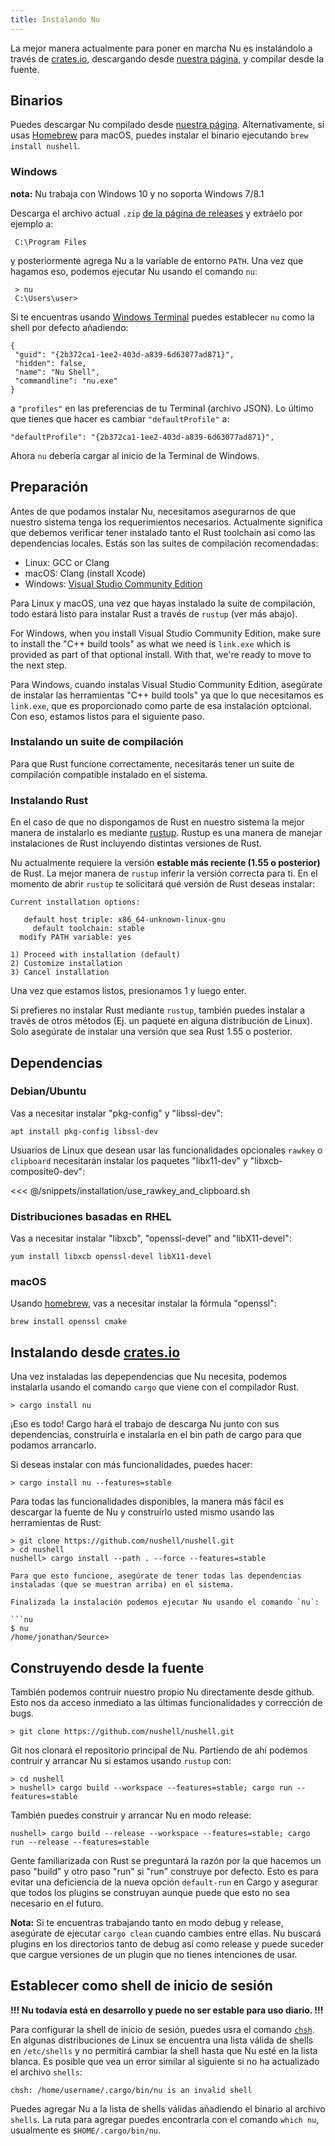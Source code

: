 ```yaml
---
title: Instalando Nu
---
```


La mejor manera actualmente para poner en marcha Nu es instalándolo a través de [crates.io](https://crates.io), descargando desde [nuestra página](https://github.com/nushell/nushell/releases), y compilar desde la fuente.

## Binarios

Puedes descargar Nu compilado desde [nuestra página](https://github.com/nushell/nushell/releases). Alternativamente, si usas [Homebrew](https://brew.sh/) para macOS, puedes instalar el binario ejecutando `brew install nushell`.

### Windows

**nota:** Nu trabaja con Windows 10 y no soporta Windows 7/8.1

Descarga el archivo actual `.zip` [de la página de releases](https://github.com/nushell/nushell/releases) y extráelo por ejemplo a:

```nu
 C:\Program Files
```

y posteriormente agrega Nu a la variable de entorno `PATH`. Una vez que hagamos eso, podemos ejecutar Nu usando el comando `nu`:

```nu
 > nu
 C:\Users\user>
```

Si te encuentras usando [Windows Terminal](https://github.com/microsoft/terminal) puedes establecer `nu` como la shell por defecto añadiendo:

```nu
{
 "guid": "{2b372ca1-1ee2-403d-a839-6d63077ad871}",
 "hidden": false,
 "name": "Nu Shell",
 "commandline": "nu.exe"
}
```

a `"profiles"` en las preferencias de tu Terminal (archivo JSON). Lo último que tienes que hacer es cambiar `"defaultProfile"` a:

```nu
"defaultProfile": "{2b372ca1-1ee2-403d-a839-6d63077ad871}",
```

Ahora `nu` debería cargar al inicio de la Terminal de Windows.

## Preparación

Antes de que podamos instalar Nu, necesitamos asegurarnos de que nuestro sistema tenga los requerimientos necesarios. Actualmente significa que debemos verificar tener instalado tanto el Rust toolchain así como las dependencias locales. Estás son las suites de compilación recomendadas:

- Linux: GCC or Clang
- macOS: Clang (install Xcode)
- Windows: [Visual Studio Community Edition](https://visualstudio.microsoft.com/vs/community/)

Para Linux y macOS, una vez que hayas instalado la suite de compilación, todo estará listo para instalar Rust a través de `rustup` (ver más abajo).

For Windows, when you install Visual Studio Community Edition, make sure to install the "C++ build tools" as what we need is `link.exe` which is provided as part of that optional install. With that, we're ready to move to the next step.

Para Windows, cuando instalas Visual Studio Community Edition, asegúrate de instalar las herramientas "C++ build tools" ya que lo que necesitamos es `link.exe`, que es proporcionado como parte de esa instalación optcional. Con eso, estamos listos para el siguiente paso.

### Instalando un suite de compilación

Para que Rust funcione correctamente, necesitarás tener un suite de compilación compatible instalado en el sistema.

### Instalando Rust

En el caso de que no dispongamos de Rust en nuestro sistema la mejor manera de instalarlo es mediante [rustup](https://rustup.rs/). Rustup es una manera de manejar instalaciones de Rust incluyendo distintas versiones de Rust.

Nu actualmente requiere la versión **estable más reciente (1.55 o posterior)** de Rust. La mejor manera de `rustup` inferir la versión correcta para ti. En el momento de abrir `rustup` te solicitará qué versión de Rust deseas instalar:

```nu
Current installation options:

   default host triple: x86_64-unknown-linux-gnu
     default toolchain: stable
  modify PATH variable: yes

1) Proceed with installation (default)
2) Customize installation
3) Cancel installation
```

Una vez que estamos listos, presionamos 1 y luego enter.

Si prefieres no instalar Rust mediante `rustup`, también puedes instalar a través de otros métodos (Ej. un paquete en alguna distribución de Linux). Solo asegúrate de instalar una versión que sea Rust 1.55 o posterior.

## Dependencias

### Debian/Ubuntu

Vas a necesitar instalar "pkg-config" y "libssl-dev":

```nu
apt install pkg-config libssl-dev
```

Usuarios de Linux que desean usar las funcionalidades opcionales `rawkey` o `clipboard` necesitarán instalar los paquetes "libx11-dev" y "libxcb-composite0-dev":

<<< @/snippets/installation/use_rawkey_and_clipboard.sh

### Distribuciones basadas en RHEL

Vas a necesitar instalar "libxcb", "openssl-devel" and "libX11-devel":

```nu
yum install libxcb openssl-devel libX11-devel
```

### macOS

Usando [homebrew](https://brew.sh/), vas a necesitar instalar la fórmula "openssl":

```nu
brew install openssl cmake
```

## Instalando desde [crates.io](https://crates.io)

Una vez instaladas las depependencias que Nu necesita, podemos instalarla usando el comando `cargo` que viene con el compilador Rust.

```nu
> cargo install nu
```

¡Eso es todo! Cargo hará el trabajo de descarga Nu junto con sus dependencias, construirla e instalarla en el bin path de cargo para que podamos arrancarlo.

Si deseas instalar con más funcionalidades, puedes hacer:

```nu
> cargo install nu --features=stable
```

Para todas las funcionalidades disponibles, la manera más fácil es descargar la fuente de Nu y construírlo usted mismo usando las herramientas de Rust:

````nu
> git clone https://github.com/nushell/nushell.git
> cd nushell
nushell> cargo install --path . --force --features=stable

Para que esto funcione, asegúrate de tener todas las dependencias instaladas (que se muestran arriba) en el sistema.

Finalizada la instalación podemos ejecutar Nu usando el comando `nu`:

```nu
$ nu
/home/jonathan/Source>
````

## Construyendo desde la fuente

También podemos contruir nuestro propio Nu directamente desde github. Esto nos da acceso inmediato a las últimas funcionalidades y corrección de bugs.

```nu
> git clone https://github.com/nushell/nushell.git
```

Git nos clonará el repositorio principal de Nu. Partiendo de ahí podemos contruir y arrancar Nu si estamos usando `rustup` con:

```nu
> cd nushell
> nushell> cargo build --workspace --features=stable; cargo run --features=stable
```

También puedes construir y arrancar Nu en modo release:

```nu
nushell> cargo build --release --workspace --features=stable; cargo run --release --features=stable
```

Gente familiarizada con Rust se preguntará la razón por la que hacemos un paso "build" y otro paso "run" si "run" construye por defecto. Esto es para evitar una deficiencia de la nueva opción `default-run` en Cargo y asegurar que todos los plugins se construyan aunque puede que esto no sea necesario en el futuro.

**Nota:** Si te encuentras trabajando tanto en modo debug y release, asegúrate de ejecutar `cargo clean` cuando cambies entre ellas. Nu buscará plugins en los directorios tanto de debug así como release y puede suceder que cargue versiones de un plugin que no tienes intenciones de usar.

## Establecer como shell de inicio de sesión

**!!! Nu todavía está en desarrollo y puede no ser estable para uso diario. !!!**

Para configurar la shell de inicio de sesión, puedes usra el comando [`chsh`](https://linux.die.net/man/1/chsh).
En algunas distribuciones de Linux se encuentra una lista válida de shells en `/etc/shells` y no permitirá cambiar la shell hasta que Nu esté en la lista blanca. Es posible que vea un error similar al siguiente si no ha actualizado el archivo `shells`:

```nu
chsh: /home/username/.cargo/bin/nu is an invalid shell
```

Puedes agregar Nu a la lista de shells válidas añadiendo el binario al archivo `shells`. La ruta para agregar puedes encontrarla con el comando `which nu`, usualmente es `$HOME/.cargo/bin/nu`.
